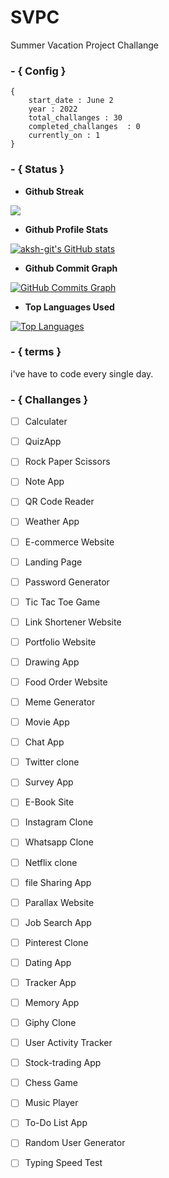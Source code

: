 # SVPC
Summer Vacation Project Challange 
### - { Config }
	{
		start_date : June 2
		year : 2022
		total_challanges : 30
		completed_challanges  : 0
		currently_on : 1
	}
### - { Status }
- **Github Streak**

<a href="http://www.github.com/aksh-git"><img src="https://github-readme-streak-stats.herokuapp.com/?user=aksh-git&stroke=ffffff&background=1c1917&ring=0891b2&fire=0891b2&currStreakNum=ffffff&currStreakLabel=0891b2&sideNums=ffffff&sideLabels=ffffff&dates=ffffff&hide_border=true" /></a>

- **Github Profile Stats**

<a href="http://www.github.com/aksh-git"><img src="https://github-readme-stats.vercel.app/api?username=aksh-git&show_icons=true&hide=&count_private=true&title_color=0891b2&text_color=ffffff&icon_color=0891b2&bg_color=1c1917&hide_border=true&show_icons=true" alt="aksh-git's GitHub stats" /></a>
- **Github Commit Graph**

<a href="http://www.github.com/aksh-git"><img src="https://activity-graph.herokuapp.com/graph?username=aksh-git&bg_color=1c1917&color=ffffff&line=0891b2&point=ffffff&area_color=1c1917&area=true&hide_border=true&custom_title=GitHub%20Commits%20Graph" alt="GitHub Commits Graph" /></a>

- **Top Languages Used**

<a href="https://github.com/aksh-git" align="left"><img src="https://github-readme-stats.vercel.app/api/top-langs/?username=aksh-git&langs_count=10&title_color=0891b2&text_color=ffffff&icon_color=0891b2&bg_color=1c1917&hide_border=true&locale=en&custom_title=Top%20%Languages" alt="Top Languages" /></a>

### - { terms }
 i've have to code every single day.

### - { Challanges }
- [ ] Calculater
- [ ] QuizApp
- [ ] Rock Paper Scissors
- [ ] Note App
- [ ] QR Code Reader
- [ ] Weather App
- [ ] E-commerce Website
- [ ] Landing Page
- [ ] Password Generator
- [ ] Tic Tac Toe Game
- [ ] Link Shortener Website
- [ ] Portfolio Website
- [ ] Drawing App
- [ ] Food Order Website
- [ ] Meme Generator
- [ ] Movie App
- [ ] Chat App
- [ ] Twitter clone
- [ ] Survey App
- [ ] E-Book Site
- [ ] Instagram Clone
- [ ] Whatsapp Clone 
- [ ] Netflix clone
- [ ] file Sharing App
- [ ] Parallax Website
- [ ] Job Search App
- [ ] Pinterest Clone
- [ ] Dating App
- [ ] Tracker App 
- [ ] Memory App
- [ ] Giphy Clone
- [ ] User Activity Tracker
- [ ] Stock-trading App
- [ ] Chess Game
- [ ] Music Player
- [ ] To-Do List App
- [ ] Random User Generator
- [ ] Typing Speed Test

